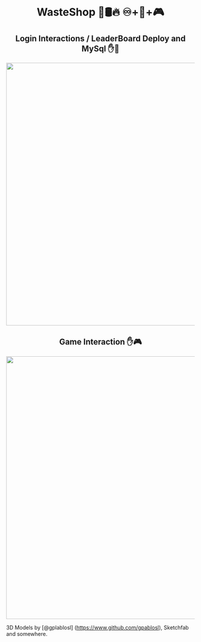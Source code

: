 <h1 align="center"> WasteShop 🏪🛢️🔥 ♾+🥽+🎮</h1>
<div id="header" align="center">
  <h2 align="center"> Login Interactions / LeaderBoard Deploy and MySql ✋🔑</h2>
  <img src="https://github.com/Lelmats/WasteShop/blob/main/Gifs/WasteShopGif_1.gif" width="700"/>
</div>
<div id="header" align="center">
  <h2 align="center"> Game Interaction ✋🎮</h2>
  <img src="https://github.com/Lelmats/WasteShop/blob/main/Gifs/WasteShopGif_2_Compress.gif" width="700"/>
</div>

3D Models by [@gplablosl] (https://www.github.com/gpablosl), Sketchfab and somewhere.
